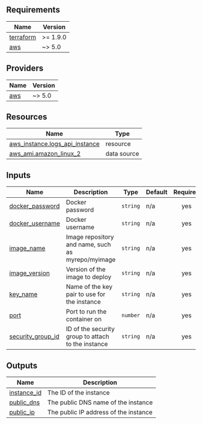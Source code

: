 <!-- BEGIN_TF_DOCS -->
## Requirements

| Name | Version |
|------|---------|
| <a name="requirement_terraform"></a> [terraform](#requirement\_terraform) | >= 1.9.0 |
| <a name="requirement_aws"></a> [aws](#requirement\_aws) | ~> 5.0 |

## Providers

| Name | Version |
|------|---------|
| <a name="provider_aws"></a> [aws](#provider\_aws) | ~> 5.0 |

## Resources

| Name | Type |
|------|------|
| [aws_instance.logs_api_instance](https://registry.terraform.io/providers/hashicorp/aws/latest/docs/resources/instance) | resource |
| [aws_ami.amazon_linux_2](https://registry.terraform.io/providers/hashicorp/aws/latest/docs/data-sources/ami) | data source |

## Inputs

| Name | Description | Type | Default | Required |
|------|-------------|------|---------|:--------:|
| <a name="input_docker_password"></a> [docker\_password](#input\_docker\_password) | Docker password | `string` | n/a | yes |
| <a name="input_docker_username"></a> [docker\_username](#input\_docker\_username) | Docker username | `string` | n/a | yes |
| <a name="input_image_name"></a> [image\_name](#input\_image\_name) | Image repository and name, such as myrepo/myimage | `string` | n/a | yes |
| <a name="input_image_version"></a> [image\_version](#input\_image\_version) | Version of the image to deploy | `string` | n/a | yes |
| <a name="input_key_name"></a> [key\_name](#input\_key\_name) | Name of the key pair to use for the instance | `string` | n/a | yes |
| <a name="input_port"></a> [port](#input\_port) | Port to run the container on | `number` | n/a | yes |
| <a name="input_security_group_id"></a> [security\_group\_id](#input\_security\_group\_id) | ID of the security group to attach to the instance | `string` | n/a | yes |

## Outputs

| Name | Description |
|------|-------------|
| <a name="output_instance_id"></a> [instance\_id](#output\_instance\_id) | The ID of the instance |
| <a name="output_public_dns"></a> [public\_dns](#output\_public\_dns) | The public DNS name of the instance |
| <a name="output_public_ip"></a> [public\_ip](#output\_public\_ip) | The public IP address of the instance |
<!-- END_TF_DOCS -->